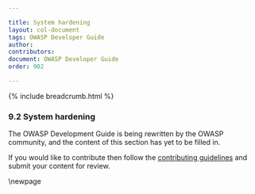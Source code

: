 ```yaml
---

title: System hardening
layout: col-document
tags: OWASP Developer Guide
author:
contributors:
document: OWASP Developer Guide
order: 902

---
```


{% include breadcrumb.html %}

### 9.2 System hardening

The OWASP Development Guide is being rewritten by the OWASP community,
and the content of this section has yet to be filled in.

If you would like to contribute then follow the [contributing guidelines][contribute]
and submit your content for review.

[contribute]: https://github.com/OWASP/www-project-developer-guide/blob/main/contributing.md

\newpage
